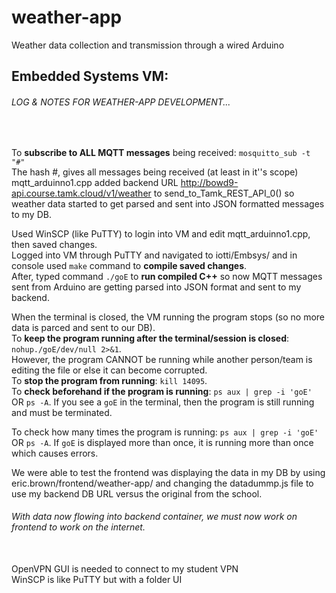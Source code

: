 # weather-app
Weather data collection and transmission through a wired Arduino

## Embedded Systems VM: <br>

###### LOG & NOTES FOR WEATHER-APP DEVELOPMENT... <br>
<br>

To **subscribe to ALL MQTT messages** being received: `mosquitto_sub -t "#"` <br>
The hash #, gives all messages being received (at least in it''s scope) <br>
mqtt_arduinno1.cpp added backend URL http://bowd9-api.course.tamk.cloud/v1/weather to send_to_Tamk_REST_API_0() so weather data started to get parsed and sent into JSON formatted messages to my DB. <br>

Used WinSCP (like PuTTY) to login into VM and edit mqtt_arduinno1.cpp, then saved changes. <br>
Logged into VM through PuTTY and navigated to iotti/Embsys/ and in console used `make` command to **compile saved changes**. <br>
After, typed command `./goE` to **run compiled C++** so now MQTT messages sent from Arduino are getting parsed into JSON format and sent to my backend. <br>

When the terminal is closed, the VM running the program stops (so no more data is parced and sent to our DB). <br>
To **keep the program running after the terminal/session is closed**: `nohup./goE/dev/null 2>&1`. <br>
However, the program CANNOT be running while another person/team is editing the file or else it can become corrupted.<br>
To **stop the program from running**: `kill 14095`. <br>
To **check beforehand if the program is running**: `ps aux | grep -i 'goE'` OR `ps -A`. If you see a `goE` in the terminal, then the program is still running and must be terminated. <br>

To check how many times the program is running: `ps aux | grep -i 'goE'` OR `ps -A`. If `goE` is displayed more than once, it is running more than once which causes errors. <br>

We were able to test the frontend was displaying the data in my DB by using eric.brown/frontend/weather-app/ and changing the datadummp.js file to use my backend DB URL versus the original from the school. <br>


###### With data now flowing into backend container, we must now work on frontend to work on the internet. <br>
<br>
OpenVPN GUI is needed to connect to my student VPN <br>
WinSCP is like PuTTY but with a folder UI <br>
